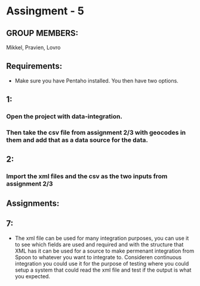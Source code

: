# Assingment - 5

## GROUP MEMBERS:
Mikkel, Pravien, Lovro

## Requirements:
- Make sure you have Pentaho installed.
  You then have two options.
##  1:
###    Open the project with data-integration.
###   Then take the csv file from assignment 2/3 with geocodes in them and add that as a data source for the data.
##  2:
###    Import the xml files and the csv as the two inputs from assignment 2/3


## Assignments: 

## 7:
-   The xml file can be used for many integration purposes, you can use it to see which fields
    are used and required and with the structure that XML has it can be used for a source to make permenant
    integration from Spoon to whatever you want to integrate to.
    Consideren continuous integration you could use it for the purpose of testing where you could setup 
    a system that could read the xml file and test if the output is what you expected.
